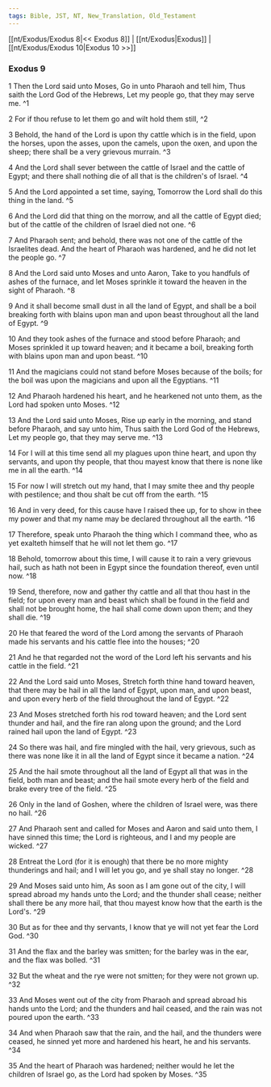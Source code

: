 ```yaml
---
tags: Bible, JST, NT, New_Translation, Old_Testament
---
```


[[nt/Exodus/Exodus 8|<< Exodus 8]] | [[nt/Exodus|Exodus]] | [[nt/Exodus/Exodus 10|Exodus 10 >>]]

### Exodus 9

1 Then the Lord said unto Moses, Go in unto Pharaoh and tell him, Thus saith the Lord God of the Hebrews, Let my people go, that they may serve me.  ^1

2 For if thou refuse to let them go and wilt hold them still,  ^2

3 Behold, the hand of the Lord is upon thy cattle which is in the field, upon the horses, upon the asses, upon the camels, upon the oxen, and upon the sheep; there shall be a very grievous murrain.  ^3

4 And the Lord shall sever between the cattle of Israel and the cattle of Egypt; and there shall nothing die of all that is the children\'s of Israel.  ^4

5 And the Lord appointed a set time, saying, Tomorrow the Lord shall do this thing in the land.  ^5

6 And the Lord did that thing on the morrow, and all the cattle of Egypt died; but of the cattle of the children of Israel died not one.  ^6

7 And Pharaoh sent; and behold, there was not one of the cattle of the Israelites dead. And the heart of Pharaoh was hardened, and he did not let the people go.  ^7

8 And the Lord said unto Moses and unto Aaron, Take to you handfuls of ashes of the furnace, and let Moses sprinkle it toward the heaven in the sight of Pharaoh.  ^8

9 And it shall become small dust in all the land of Egypt, and shall be a boil breaking forth with blains upon man and upon beast throughout all the land of Egypt.  ^9

10 And they took ashes of the furnace and stood before Pharaoh; and Moses sprinkled it up toward heaven; and it became a boil, breaking forth with blains upon man and upon beast.  ^10

11 And the magicians could not stand before Moses because of the boils; for the boil was upon the magicians and upon all the Egyptians.  ^11

12 And Pharaoh hardened his heart, and he hearkened not unto them, as the Lord had spoken unto Moses.  ^12

13 And the Lord said unto Moses, Rise up early in the morning, and stand before Pharaoh, and say unto him, Thus saith the Lord God of the Hebrews, Let my people go, that they may serve me.  ^13

14 For I will at this time send all my plagues upon thine heart, and upon thy servants, and upon thy people, that thou mayest know that there is none like me in all the earth.  ^14

15 For now I will stretch out my hand, that I may smite thee and thy people with pestilence; and thou shalt be cut off from the earth.  ^15

16 And in very deed, for this cause have I raised thee up, for to show in thee my power and that my name may be declared throughout all the earth.  ^16

17 Therefore, speak unto Pharaoh the thing which I command thee, who as yet exalteth himself that he will not let them go.  ^17

18 Behold, tomorrow about this time, I will cause it to rain a very grievous hail, such as hath not been in Egypt since the foundation thereof, even until now.  ^18

19 Send, therefore, now and gather thy cattle and all that thou hast in the field; for upon every man and beast which shall be found in the field and shall not be brought home, the hail shall come down upon them; and they shall die.  ^19

20 He that feared the word of the Lord among the servants of Pharaoh made his servants and his cattle flee into the houses;  ^20

21 And he that regarded not the word of the Lord left his servants and his cattle in the field.  ^21

22 And the Lord said unto Moses, Stretch forth thine hand toward heaven, that there may be hail in all the land of Egypt, upon man, and upon beast, and upon every herb of the field throughout the land of Egypt.  ^22

23 And Moses stretched forth his rod toward heaven; and the Lord sent thunder and hail, and the fire ran along upon the ground; and the Lord rained hail upon the land of Egypt.  ^23

24 So there was hail, and fire mingled with the hail, very grievous, such as there was none like it in all the land of Egypt since it became a nation.  ^24

25 And the hail smote throughout all the land of Egypt all that was in the field, both man and beast; and the hail smote every herb of the field and brake every tree of the field.  ^25

26 Only in the land of Goshen, where the children of Israel were, was there no hail.  ^26

27 And Pharaoh sent and called for Moses and Aaron and said unto them, I have sinned this time; the Lord is righteous, and I and my people are wicked.  ^27

28 Entreat the Lord (for it is enough) that there be no more mighty thunderings and hail; and I will let you go, and ye shall stay no longer.  ^28

29 And Moses said unto him, As soon as I am gone out of the city, I will spread abroad my hands unto the Lord; and the thunder shall cease; neither shall there be any more hail, that thou mayest know how that the earth is the Lord\'s.  ^29

30 But as for thee and thy servants, I know that ye will not yet fear the Lord God.  ^30

31 And the flax and the barley was smitten; for the barley was in the ear, and the flax was bolled.  ^31

32 But the wheat and the rye were not smitten; for they were not grown up.  ^32

33 And Moses went out of the city from Pharaoh and spread abroad his hands unto the Lord; and the thunders and hail ceased, and the rain was not poured upon the earth.  ^33

34 And when Pharaoh saw that the rain, and the hail, and the thunders were ceased, he sinned yet more and hardened his heart, he and his servants.  ^34

35 And the heart of Pharaoh was hardened; neither would he let the children of Israel go, as the Lord had spoken by Moses.  ^35

 
